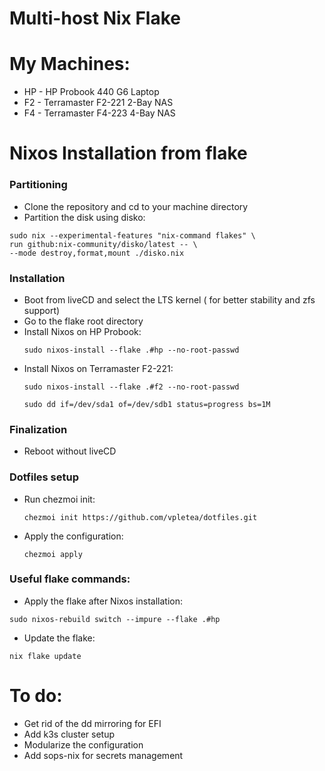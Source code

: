 # Multi-host Nix Flake

# My Machines:
- HP - HP Probook 440 G6 Laptop
- F2 - Terramaster F2-221 2-Bay NAS
- F4 - Terramaster F4-223 4-Bay NAS

# Nixos Installation from flake

### Partitioning
- Clone the repository and cd to your machine directory
- Partition the disk using disko:
```
sudo nix --experimental-features "nix-command flakes" \
run github:nix-community/disko/latest -- \
--mode destroy,format,mount ./disko.nix
```
### Installation
- Boot from liveCD and select the LTS kernel ( for better stability and zfs support)
- Go to the flake root directory
- Install Nixos on HP Probook:
  ```
  sudo nixos-install --flake .#hp --no-root-passwd

  ```
- Install Nixos on Terramaster F2-221:
  ```
  sudo nixos-install --flake .#f2 --no-root-passwd
  ```
  ```
  sudo dd if=/dev/sda1 of=/dev/sdb1 status=progress bs=1M
  ```

### Finalization
  - Reboot without liveCD

### Dotfiles setup
- Run chezmoi init:
  ```
  chezmoi init https://github.com/vpletea/dotfiles.git
  ```
- Apply the configuration:
  ```
  chezmoi apply
  ```

### Useful flake commands:
- Apply the flake after Nixos installation:
```
sudo nixos-rebuild switch --impure --flake .#hp
```
- Update the flake:
```
nix flake update
```

# To do:
  - Get rid of the dd mirroring for EFI
  - Add k3s cluster setup
  - Modularize the configuration
  - Add sops-nix for secrets management
